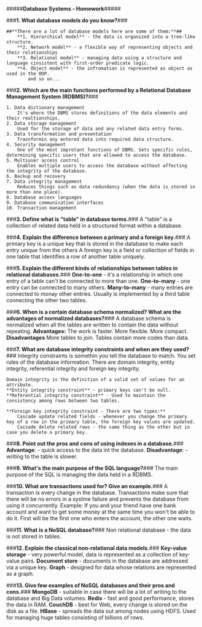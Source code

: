 #####**Database Systems - Homework**#####

###**1. What database models do you know?**###
	
	##**There are a lot of database models here are some of them:**##
		**1. Hierarchical model** - the data is organized into a tree-like structure.
		**2. Network model** - a flexible way of representing objects and their relationships
		**3. Relational model** - managing data using a structure and language cinsistent with first-order predicate logic.
		**4. Object model** - the infromation is represented as object as used in the OOP.
			and so on...
	
###**2. Which are the main functions performed by a Relational Database Management System (RDBMS)?**###

	1. Data dictionary management
		It's where the DBMS stores definitions of the data elements and their realtionships.
	2. Data storage management
		Used for the storage of data and any related data entry forms.
	3. Data transformation and presentation
		Trasnformin any entered data into required data structure.
	4. Security management
		One of the most improtant functions of DBMS. Sets specific rules, determining specific users that are allowed to access the database.
	5. Multiuser access control
		Enables multiple users to access the database without affecting the integrity of the database.
	6. Backup and recovery
	7. Data integrity management
		Reduces things such as data redundancy (when the data is stored in more than one place).
	8. Database access languages
	9. Database communication interfaces
	10. Transaction management
	
###**3. Define what is "table" in database terms.**###
	A "table" is a collection of related data held in a structured format within a database.

###**4. Explain the difference between a primary and a foreign key.**###
	A primary key is a unique key that is stored in the database to make each entry unique from the others
	A foreign key is a field or collection of fields in one table that identifies a row of another table uniquely.
	
###**5. Explain the different kinds of relationships between tables in relational databases.**###
	**One-to-one** - it's a relationship in which one entry of a table can't be connected to more than one.
	**One-to-many** - one entry can be connected to many others.
	**Many-to-many** - many entries are connected to monay other entries. Usually is implemented by a third table connecting the other two tables.

###**6. When is a certain database schema normalized?  What are the advantages of normalized databases?**###
	A database schema is normalized when all the tables are written to contain the data without repeating.
	**Advantages:**
		The work is faster.
		More flexible.
		More compact.
	**Disadvantages**
		More tables to join.
		Tables contain more codes than data.

###**7. What are database integrity constraints and when are they used?**###
	Integrity constraints is somethin you tell the database to match. You set rules of the database information.
	There are domain integrity, entity integrity, referential integrity and foreign key integrity.
	
	Domain integrity is the definition of a valid set of values for an attribute.
	**Entity integrity constraint** - primary keys can't be null.
	**Referential integrity constraint** - Used to maintain the consistency among rows between two tables.
	
	**Foreign key integrity constraint - There are two types:**
		Cascade update related fields - whenever you change the primary key of a row in the primary table, the foreign key values are updated.
		Cacsade delete related rows - the same thing as the other but in case you delete a primary key.
		
###**8. Point out the pros and cons of using indexes in a database.**###
	**Advantage**:
		- quick access to the data int the database.
	**Disadvantage**:
		- writing to the table is slower.

###**9. What's the main purpose of the SQL language?**###
	The main purpose of the SQL is managing the data held in a RDBMS.
	
###**10. What are transactions used for? Give an example.**###
	A transaction is every change in the database. Transactions make sure that there will be no errors in a systme failure and prevents the database from using it concurrently.
	Example: If you and your friend have one bank account and want to get some money at the same time you won't be able to do it. First will be the first one who enters the account, the other one waits.
	
###**11. What is a NoSQL database?**###
	Non relational database - the data is not stored in tables.
	
###**12. Explain the classical non-relational data models.**###
	**Key-value storage** - very powerful model, data is represented as a collection of key-value pairs.
	**Document store** - documents in the database are addressed via a unique key.
	**Graph** - designed for data whose relations are represented as a graph.
	
###**13. Give few examples of NoSQL databases and their pros and cons.**###
	**MongoDB** - suitable in case there will be a lot of writing to the database and Big Data volumes.
	**Redis** - fast and good performance, stores the data in RAM.
	**CouchDB** - best for Web, every change is stored on the disk as a file.
	**HBase** - spreads the data out among nodes using HDFS. Used for managing huge tables consisting of billions of rows.
